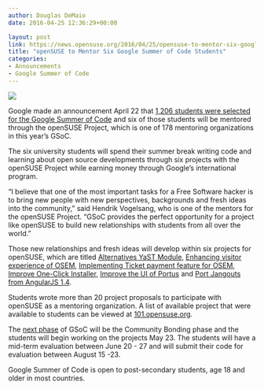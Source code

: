 ```yaml
---
author: Douglas DeMaio
date: 2016-04-25 12:36:29+00:00

layout: post
link: https://news.opensuse.org/2016/04/25/opensuse-to-mentor-six-google-summer-of-code-students/
title: "openSUSE to Mentor Six Google Summer of Code Students"
categories:
- Announcements
- Google Summer of Code
---
```

![](https://developers.google.com/open-source/gsoc/images/gsoc2016-sun-373x373.png)

Google made an announcement April 22 that [1,206 students were selected for the Google Summer of Code](http://google-opensource.blogspot.de/2016/04/students-announced-for-google-summer-of.html) and six of those students will be mentored through the openSUSE Project, which is one of 178 mentoring organizations in this year’s GSoC.

The six university students will spend their summer break writing code and learning about open source developments through six projects with the openSUSE Project while earning money through Google’s international program.

“I believe that one of the most important tasks for a Free Software hacker is to bring new people with new perspectives, backgrounds and fresh ideas into the community,” said Hendrik Vogelsang, who is one of the mentors for the openSUSE Project. “GSoC provides the perfect opportunity for a project like openSUSE to build new relationships with students from all over the world.”

Those new relationships and fresh ideas will develop within six projects for openSUSE, which are titled [Alternatives YaST Module](https://github.com/openSUSE/mentoring/issues/13), [Enhancing visitor experience of OSEM](https://github.com/openSUSE/mentoring/issues/25), [Implementing Ticket payment feature for OSEM](https://github.com/openSUSE/mentoring/issues/24), [Improve One-Click Installer](https://github.com/openSUSE/mentoring/issues/63), [Improve the UI of Portus](https://github.com/openSUSE/mentoring/issues/44) and [Port Jangouts from AngularJS 1.4](https://github.com/openSUSE/mentoring/issues/16).

Students wrote more than 20 project proposals to participate with openSUSE as a mentoring organization. A list of available project that were available to students can be viewed at [101.opensuse.org](http://101.opensuse.org).

The [next phase](https://developers.google.com/open-source/gsoc/timeline) of GSoC will be the Community Bonding phase and the students will begin working on the projects May 23. The students will have a mid-term evaluation between June 20 - 27 and will submit their code for evaluation between August 15 -23.

Google Summer of Code is open to post-secondary students, age 18 and older in most countries.		
